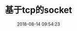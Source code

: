 ---
title: 基于tcp的socket
date: 2018-08-14 09:54:23
tags: [Http, Tcp]

description: 基于tcp的socket，在node中应用
---